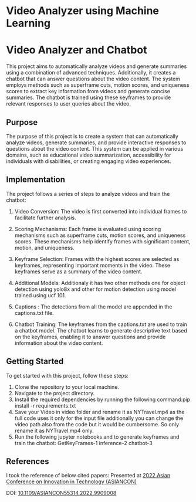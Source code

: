 # Video Analyzer using Machine Learning
# Video Analyzer and Chatbot


This project aims to automatically analyze videos and generate summaries using a combination of advanced techniques. Additionally, it creates a chatbot that can answer questions about the video content. The system employs methods such as superframe cuts, motion scores, and uniqueness scores to extract key information from videos and generate concise summaries. The chatbot is trained using these keyframes to provide relevant responses to user queries about the video.

## Purpose

The purpose of this project is to create a system that can automatically analyze videos, generate summaries, and provide interactive responses to questions about the video content. This system can be applied in various domains, such as educational video summarization, accessibility for individuals with disabilities, or creating engaging video experiences.



## Implementation

The project follows a series of steps to analyze videos and train the chatbot:

1. Video Conversion: The video is first converted into individual frames to facilitate further analysis.

2. Scoring Mechanisms: Each frame is evaluated using scoring mechanisms such as superframe cuts, motion scores, and uniqueness scores. These mechanisms help identify frames with significant content, motion, and uniqueness.

3. Keyframe Selection: Frames with the highest scores are selected as keyframes, representing important moments in the video. These keyframes serve as a summary of the video content.

4. Additional Models: Additionaly it has two other methods one for object detection using yolo8x and other for motion detection using model trained using ucf 101.

5. Captions : The detections from all the model are appended in the captions.txt file.

6. Chatbot Training: The keyframes from the captions.txt are used to train a chatbot model. The chatbot learns to generate descriptive text based on the keyframes, enabling it to answer questions and provide information about the video content.

## Getting Started

To get started with this project, follow these steps:

1. Clone the repository to your local machine.
2. Navigate to the project directory.
3. Install the required dependencies by running the following command:pip install -r requirements.txt
4. Save your Video in video folder and rename it as NYTravel.mp4 as the full code uses it only for the input file additionally you can change the video path also from the code but it would be cumbersome. So only rename it as NYTravel.mp4 only.
5. Run the following jupyter notebooks and to generate keyframes and train the chatbot:
                     GetKeyFrames-1
                     inference-2
                     chatbot-3

## References
I took the reference of below cited papers:
Presented at [2022 Asian Conference on Innovation in Technology (ASIANCON)](https://ieeexplore.ieee.org/xpl/conhome/9908521/proceeding)

DOI: [10.1109/ASIANCON55314.2022.9909008](https://doi.org/10.1109/ASIANCON55314.2022.9909008)
